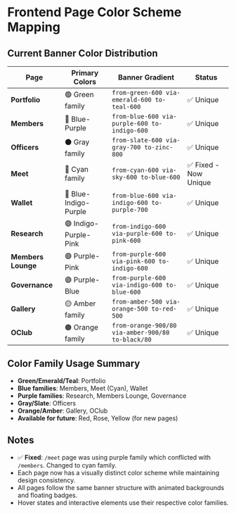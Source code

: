 # Frontend Page Color Scheme Mapping

## Current Banner Color Distribution

| Page | Primary Colors | Banner Gradient | Status |
|------|---------------|-----------------|---------|
| **Portfolio** | 🟢 Green family | `from-green-600 via-emerald-600 to-teal-600` | ✅ Unique |
| **Members** | 🔵 Blue-Purple | `from-blue-600 via-purple-600 to-indigo-600` | ✅ Unique |
| **Officers** | ⚫ Gray family | `from-slate-600 via-gray-700 to-zinc-800` | ✅ Unique |
| **Meet** | 🔵 Cyan family | `from-cyan-600 via-sky-600 to-blue-600` | ✅ Fixed - Now Unique |
| **Wallet** | 🔵 Blue-Indigo-Purple | `from-blue-600 via-indigo-600 to-purple-700` | ✅ Unique |
| **Research** | 🟣 Indigo-Purple-Pink | `from-indigo-600 via-purple-600 to-pink-600` | ✅ Unique |
| **Members Lounge** | 🟣 Purple-Pink | `from-purple-600 via-pink-600 to-indigo-600` | ✅ Unique |
| **Governance** | 🟣 Purple-Blue | `from-purple-600 via-indigo-600 to-blue-600` | ✅ Unique |
| **Gallery** | 🟡 Amber family | `from-amber-500 via-orange-500 to-red-500` | ✅ Unique |
| **OClub** | 🟠 Orange family | `from-orange-900/80 via-amber-900/80 to-black/80` | ✅ Unique |

## Color Family Usage Summary

- **Green/Emerald/Teal**: Portfolio
- **Blue families**: Members, Meet (Cyan), Wallet
- **Purple families**: Research, Members Lounge, Governance 
- **Gray/Slate**: Officers
- **Orange/Amber**: Gallery, OClub
- **Available for future**: Red, Rose, Yellow (for new pages)

## Notes

- ✅ **Fixed**: `/meet` page was using purple family which conflicted with `/members`. Changed to cyan family.
- Each page now has a visually distinct color scheme while maintaining design consistency.
- All pages follow the same banner structure with animated backgrounds and floating badges.
- Hover states and interactive elements use their respective color families.
